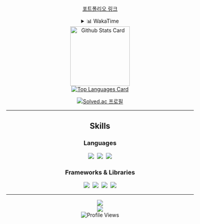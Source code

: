<div align="center">

[포트폴리오 링크](https://plaid-breakfast-07b.notion.site/144909474ddc80258492d7dfc0e2a947?pvs=4)

<details>
  <summary>📊 WakaTime</summary>

  <!--START_SECTION:waka-->
![Code Time](http://img.shields.io/badge/Code%20Time-1%2C657%20hrs%2031%20mins-blue)

![Profile Views](http://img.shields.io/badge/Profile%20Views-3-blue)

📊 **This Week I Spent My Time On** 

```text
🕑︎ Time Zone: Asia/Seoul

💬 Programming Languages: 
No Activity Tracked This Week

🔥 Editors: 
No Activity Tracked This Week

💻 Operating System: 
No Activity Tracked This Week
```


 Last Updated on 11/10/2025 18:40:38 UTC
<!--END_SECTION:waka-->

[![willianrod 님의 wakatime 통계](https://github-readme-stats.vercel.app/api/wakatime?username=heosumin518&layout=compact&count_private=true)](https://wakatime.com/@heosumin518)

</details>

<!-- [![Anurag's github stats](https://github-readme-stats.vercel.app/api?username=heosumin518)](https://github.com/anuraghazra/github-readme-stats) -->  

<!-- markdownlint-disable MD033 -->  
<a href="https://github.com/anuraghazra/github-readme-stats#github-stats-card">
  <img
    src="https://github-readme-stats.vercel.app/api?username=heosumin518&hide_title=true&show_icons=true&include_all_commits=true&count_private=true&hide_border=true&theme=onedark&title_color=5f4b8b&text_color=f0eee9&icon_color=00abc0"
    alt="Github Stats Card"
    height="160"
  />
</a>
<br>
<a href="https://github.com/anuraghazra/github-readme-stats#top-languages-card">
  <img
    src="https://github-readme-stats.vercel.app/api/top-langs?username=heosumin518&hide=css,tex&hide_title=true&layout=compact&langs_count=8&hide_border=true&theme=onedark&title_color=5f4b8b&text_color=f0eee9&icon_color=00abc0"
    alt="Top Languages Card"
  />
</a>

[![Solved.ac
프로필](http://mazassumnida.wtf/api/v2/generate_badge?boj=heosumin)](https://solved.ac/heosumin)

---

## Skills

### Languages

<span><!-- C --><img src="https://img.shields.io/badge/-C-black?style=flat&logo=c%2B%2B" style="height: auto; margin-left: 2px; margin-right: 2px;"/></span>
<span><!-- C# --><img src="https://img.shields.io/badge/-C%23%20-black?style=flat&logo=C%20Sharp" style="height: auto; margin-left: 2px; margin-right: 2px;"/></span>
<span><!-- C++ --><img src="https://img.shields.io/badge/-C++-black?style=flat&logo=c%2B%2B" style="height: auto; margin-left: 2px; margin-right: 2px;"/></span>

### Frameworks & Libraries

<span><!-- DirectX --><img src="https://img.shields.io/badge/direct%20x%20-%23313131.svg?&style=flat&logo=Microsoft&logoColor=white" style="height: auto; margin-left: 2px; margin-right: 2px;"/></span>
<span><!-- Unity --><img src="https://img.shields.io/badge/unity%20-%23313131.svg?&style=flat&logo=unity&logoColor=white" style="height: auto; margin-left: 2px; margin-right: 2px;"/></span>
<span><!-- Unreal Engine --><img src="https://img.shields.io/badge/unreal%20engine%20-%23313131.svg?&style=flat&logo=unreal%20engine&logoColor=white" style="height: auto; margin-left: 2px; margin-right: 2px;"/></span>
<span><!-- Blender --><img src="https://img.shields.io/badge/blender%20-%25515151.svg?&style=flat&logo=blender&logoColor=white" style="height: auto; margin-left: 2px; margin-right: 2px;"/></span>

---

<a href="https://heosumin518.github.io"><img src="https://img.shields.io/badge/Tech Blog-222222?style=flat-square&logo=github&logoColor=ffffff"/></a>  
<a href="mailto:heosumin518@gmail.com"><img src="https://img.shields.io/badge/Gmail-EA4335?style=flat-square&logo=gmail&logoColor=ffffff"/></a>  
![Profile Views](http://img.shields.io/badge/Profile%20Views-0-blue)


</div>
